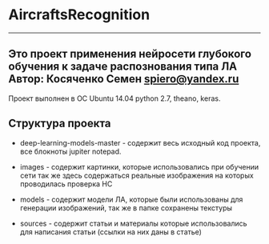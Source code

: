 # AircraftsRecognition
-----------------------------------------------------------------------------------------------

Это проект применения нейросети глубокого обучения к задаче распознования типа ЛА
Автор: Косяченко Семен spiero@yandex.ru
-----------------------------------------------------------------------------------------------


Проект выполнен в ОС Ubuntu 14.04
python 2.7, theano, keras.


Структура проекта
------------------
 - deep-learning-models-master - содержит весь исходный код проекта, все блокноты jupiter notepad.
 - images - содержит картинки, которые использовались при обучении сети
       так же здесь содержаться реальные изображения на которых проводилась проверка НС  
	   
 - models - содержит модели ЛА, которые были использованы для генерации изображений, так же в папке сохранены текстуры
 - sources - содержит статьи и материалы которые использовались для написания статьи (ссылки на них даны в статье)

